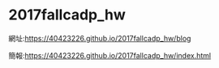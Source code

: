 # 2017fallcadp_hw

網址:https://40423226.github.io/2017fallcadp_hw/blog

簡報:https://40423226.github.io/2017fallcadp_hw/index.html
